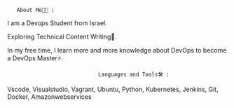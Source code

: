        About Me👨‍💻 :
I am a Devops Student from Israel.

Exploring Technical Content Writing🌱.

In my free time, I learn more and more knowledge about DevOps to become a DevOps Master⚡.

                                 Languages and Tools🛠️ :
Vscode, Visualstudio, Vagrant, Ubuntu, Python, Kubernetes, Jenkins, Git, Docker, Amazonwebservices 

